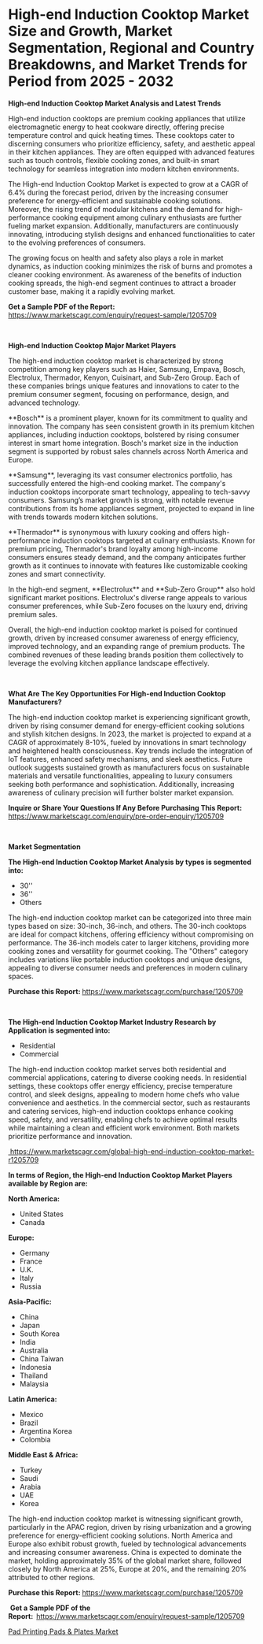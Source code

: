 <p><h1>High-end Induction Cooktop Market Size and Growth, Market Segmentation, Regional and Country Breakdowns, and Market Trends for Period from 2025 -  2032</h1></p><p><strong>High-end Induction Cooktop Market Analysis and Latest Trends</strong></p>
<p><p>High-end induction cooktops are premium cooking appliances that utilize electromagnetic energy to heat cookware directly, offering precise temperature control and quick heating times. These cooktops cater to discerning consumers who prioritize efficiency, safety, and aesthetic appeal in their kitchen appliances. They are often equipped with advanced features such as touch controls, flexible cooking zones, and built-in smart technology for seamless integration into modern kitchen environments.</p><p>The High-end Induction Cooktop Market is expected to grow at a CAGR of 6.4% during the forecast period, driven by the increasing consumer preference for energy-efficient and sustainable cooking solutions. Moreover, the rising trend of modular kitchens and the demand for high-performance cooking equipment among culinary enthusiasts are further fueling market expansion. Additionally, manufacturers are continuously innovating, introducing stylish designs and enhanced functionalities to cater to the evolving preferences of consumers.</p><p>The growing focus on health and safety also plays a role in market dynamics, as induction cooking minimizes the risk of burns and promotes a cleaner cooking environment. As awareness of the benefits of induction cooking spreads, the high-end segment continues to attract a broader customer base, making it a rapidly evolving market.</p></p>
<p><strong>Get a Sample PDF of the Report:&nbsp;</strong> <a href="https://www.marketscagr.com/enquiry/request-sample/1205709?utm_campaign=2115&utm_medium=2&utm_source=Github&utm_content=ia&utm_term=09022025&utm_id=high-end-induction-cooktop">https://www.marketscagr.com/enquiry/request-sample/1205709</a></p>
<p>&nbsp;</p>
<p><strong>High-end Induction Cooktop Major Market Players</strong></p>
<p><p>The high-end induction cooktop market is characterized by strong competition among key players such as Haier, Samsung, Empava, Bosch, Electrolux, Thermador, Kenyon, Cuisinart, and Sub-Zero Group. Each of these companies brings unique features and innovations to cater to the premium consumer segment, focusing on performance, design, and advanced technology.</p><p>**Bosch** is a prominent player, known for its commitment to quality and innovation. The company has seen consistent growth in its premium kitchen appliances, including induction cooktops, bolstered by rising consumer interest in smart home integration. Bosch's market size in the induction segment is supported by robust sales channels across North America and Europe.</p><p>**Samsung**, leveraging its vast consumer electronics portfolio, has successfully entered the high-end cooking market. The company's induction cooktops incorporate smart technology, appealing to tech-savvy consumers. Samsung’s market growth is strong, with notable revenue contributions from its home appliances segment, projected to expand in line with trends towards modern kitchen solutions.</p><p>**Thermador** is synonymous with luxury cooking and offers high-performance induction cooktops targeted at culinary enthusiasts. Known for premium pricing, Thermador's brand loyalty among high-income consumers ensures steady demand, and the company anticipates further growth as it continues to innovate with features like customizable cooking zones and smart connectivity.</p><p>In the high-end segment, **Electrolux** and **Sub-Zero Group** also hold significant market positions. Electrolux's diverse range appeals to various consumer preferences, while Sub-Zero focuses on the luxury end, driving premium sales.</p><p>Overall, the high-end induction cooktop market is poised for continued growth, driven by increased consumer awareness of energy efficiency, improved technology, and an expanding range of premium products. The combined revenues of these leading brands position them collectively to leverage the evolving kitchen appliance landscape effectively.</p></p>
<p>&nbsp;</p>
<p><strong>What Are The Key Opportunities For High-end Induction Cooktop Manufacturers?</strong></p>
<p><p>The high-end induction cooktop market is experiencing significant growth, driven by rising consumer demand for energy-efficient cooking solutions and stylish kitchen designs. In 2023, the market is projected to expand at a CAGR of approximately 8-10%, fueled by innovations in smart technology and heightened health consciousness. Key trends include the integration of IoT features, enhanced safety mechanisms, and sleek aesthetics. Future outlook suggests sustained growth as manufacturers focus on sustainable materials and versatile functionalities, appealing to luxury consumers seeking both performance and sophistication. Additionally, increasing awareness of culinary precision will further bolster market expansion.</p></p>
<p><strong>Inquire or Share Your Questions If Any Before Purchasing This Report:</strong> <a href="https://www.marketscagr.com/enquiry/pre-order-enquiry/1205709?utm_campaign=2115&utm_medium=2&utm_source=Github&utm_content=ia&utm_term=09022025&utm_id=high-end-induction-cooktop">https://www.marketscagr.com/enquiry/pre-order-enquiry/1205709</a></p>
<p>&nbsp;</p>
<p><strong>Market Segmentation</strong></p>
<p><strong>The High-end Induction Cooktop Market Analysis by types is segmented into:</strong></p>
<p><ul><li>30''</li><li>36''</li><li>Others</li></ul></p>
<p><p>The high-end induction cooktop market can be categorized into three main types based on size: 30-inch, 36-inch, and others. The 30-inch cooktops are ideal for compact kitchens, offering efficiency without compromising on performance. The 36-inch models cater to larger kitchens, providing more cooking zones and versatility for gourmet cooking. The "Others" category includes variations like portable induction cooktops and unique designs, appealing to diverse consumer needs and preferences in modern culinary spaces.</p></p>
<p><strong>Purchase this Report:&nbsp;</strong><a href="https://www.marketscagr.com/purchase/1205709?utm_campaign=2115&utm_medium=2&utm_source=Github&utm_content=ia&utm_term=09022025&utm_id=high-end-induction-cooktop">https://www.marketscagr.com/purchase/1205709</a></p>
<p>&nbsp;</p>
<p><strong>The High-end Induction Cooktop Market Industry Research by Application is segmented into:</strong></p>
<p><ul><li>Residential</li><li>Commercial</li></ul></p>
<p><p>The high-end induction cooktop market serves both residential and commercial applications, catering to diverse cooking needs. In residential settings, these cooktops offer energy efficiency, precise temperature control, and sleek designs, appealing to modern home chefs who value convenience and aesthetics. In the commercial sector, such as restaurants and catering services, high-end induction cooktops enhance cooking speed, safety, and versatility, enabling chefs to achieve optimal results while maintaining a clean and efficient work environment. Both markets prioritize performance and innovation.</p></p>
<p><a href="https://www.marketscagr.com/global-high-end-induction-cooktop-market-r1205709?utm_campaign=2115&utm_medium=2&utm_source=Github&utm_content=ia&utm_term=09022025&utm_id=high-end-induction-cooktop">&nbsp;https://www.marketscagr.com/global-high-end-induction-cooktop-market-r1205709</a></p>
<p><strong>In terms of Region, the High-end Induction Cooktop Market Players available by Region are:</strong></p>
<p>
    <p> <strong> North America: </strong>
        <ul>
            <li>United States</li>
            <li>Canada</li>
        </ul>
        </p> 
    <p> <strong> Europe: </strong>
        <ul>
            <li>Germany</li>
            <li>France</li>
            <li>U.K.</li>
            <li>Italy</li>
            <li>Russia</li>
        </ul>
        </p> 
    <p> <strong> Asia-Pacific: </strong>
        <ul>
            <li>China</li>
            <li>Japan</li>
            <li>South Korea</li>
            <li>India</li>
            <li>Australia</li>
            <li>China Taiwan</li>
            <li>Indonesia</li>
            <li>Thailand</li>
            <li>Malaysia</li>
        </ul>
        </p> 
    <p> <strong> Latin America: </strong>
        <ul>
            <li>Mexico</li>
            <li>Brazil</li>
            <li>Argentina Korea</li>
            <li>Colombia</li>
        </ul>
        </p> 
    <p> <strong> Middle East & Africa: </strong>
        <ul>
            <li>Turkey</li>
            <li>Saudi</li>
            <li>Arabia</li>
            <li>UAE</li>
            <li>Korea</li>
        </ul>
    </p>
    </p>
<p><p>The high-end induction cooktop market is witnessing significant growth, particularly in the APAC region, driven by rising urbanization and a growing preference for energy-efficient cooking solutions. North America and Europe also exhibit robust growth, fueled by technological advancements and increasing consumer awareness. China is expected to dominate the market, holding approximately 35% of the global market share, followed closely by North America at 25%, Europe at 20%, and the remaining 20% attributed to other regions.</p></p>
<p><strong>Purchase this Report: </strong><a href="https://www.marketscagr.com/purchase/1205709?utm_campaign=2115&utm_medium=2&utm_source=Github&utm_content=ia&utm_term=09022025&utm_id=high-end-induction-cooktop">https://www.marketscagr.com/purchase/1205709</a></p>
<p>&nbsp;<strong>Get a Sample PDF of the Report:&nbsp;&nbsp;</strong><a href="https://www.marketscagr.com/enquiry/request-sample/1205709?utm_campaign=2115&utm_medium=2&utm_source=Github&utm_content=ia&utm_term=09022025&utm_id=high-end-induction-cooktop">https://www.marketscagr.com/enquiry/request-sample/1205709</a></p>
<p><strong></strong></p>
<p><p><a href="https://github.com/joannesouthgate/Market-Research-Report-List-5/blob/main/pad-printing-pads-plates-market.md?utm_campaign=2115&utm_medium=2&utm_source=Github&utm_content=ia&utm_term=09022025&utm_id=high-end-induction-cooktop">Pad Printing Pads & Plates Market</a></p></p>